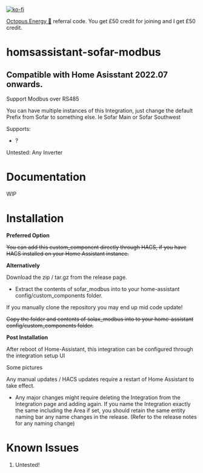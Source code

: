 [![ko-fi](https://www.ko-fi.com/img/githubbutton_sm.svg)](https://ko-fi.com/V7V51QQOL)

[Octopus.Energy 🐙](https://share.octopus.energy/wise-boar-813) referral code. You get £50 credit for joining and I get £50 credit.

# homsassistant-sofar-modbus
## Compatible with Home Asisstant 2022.07 onwards.

Support Modbus over RS485

You can have multiple instances of this Integration, just change the default Prefix from Sofar to something else. Ie Sofar Main or Sofar Southwest

Supports:

- ?

Untested:
Any Inverter

# Documentation

WIP

# Installation

<B>Preferred Option</B>

~~You can add this custom_component directly through HACS, if you have HACS installed on your Home Assistant instance.~~

<B>Alternatively</B>

Download the zip / tar.gz from the release page.
- Extract the contents of sofar_modbus into to your home-assistant config/custom_components folder.

If you manually clone the repository you may end up mid code update!

~~Copy the folder and contents of solax_modbus into to your home-assistant config/custom_components folder.~~


<B>Post Installation</B>

After reboot of Home-Assistant, this integration can be configured through the integration setup UI

Some pictures



Any manual updates / HACS updates require a restart of Home Assistant to take effect.
- Any major changes might require deleting the Integration from the Integration page and adding again. If you name the Integration exactly the same including the Area if set, you should retain the same entity naming bar any name changes in the release. (Refer to the release notes for any naming change)

# Known Issues

1. Untested!
